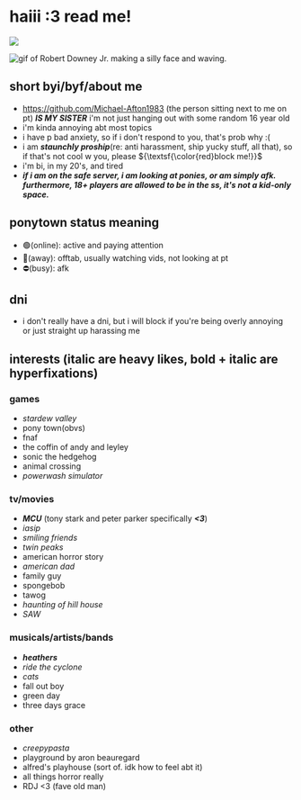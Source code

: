 # haiii :3 read me!
![](https://komarev.com/ghpvc/?username=MissSkunkye&color=ff63c1)

![gif of Robert Downey Jr. making a silly face and waving.](https://64.media.tumblr.com/272f6b93a030839733ebddcfdef335de/tumblr_mv7chh1gmf1qajc4eo1_500.gif)
## short byi/byf/about me
- https://github.com/Michael-Afton1983 (the person sitting next to me on pt) ***IS MY SISTER*** i'm not just hanging out with some random 16 year old
- i'm kinda annoying abt most topics
- i have p bad anxiety, so if i don't respond to you, that's prob why :(
- i am ***staunchly proship***(re: anti harassment, ship yucky stuff, all that), so if that's not cool w you, please ${\textsf{\color{red}block me!}}$
- i'm bi, in my 20's, and tired
- ***if i am on the safe server, i am looking at ponies, or am simply afk. furthermore, 18+ players are allowed to be in the ss, it's not a kid-only space.***
## ponytown status meaning
- 🟢(online): active and paying attention
- 🌙(away): offtab, usually watching vids, not looking at pt
- ⛔(busy): afk
## dni
- i don't really have a dni, but i will block if you're being overly annoying or just straight up harassing me
## interests (italic are heavy likes, bold + italic are hyperfixations)
### games
- *stardew valley*
- pony town(obvs)
- fnaf
- the coffin of andy and leyley
- sonic the hedgehog
- animal crossing
- *powerwash simulator*
### tv/movies
- ***MCU*** (tony stark and peter parker specifically ***<3***)
- *iasip*
- *smiling friends*
- *twin peaks*
- american horror story
- *american dad*
- family guy
- spongebob
- tawog
- *haunting of hill house*
- *SAW*
### musicals/artists/bands
- ***heathers***
- *ride the cyclone*
- *cats*
- fall out boy
- green day
- three days grace
### other
- *creepypasta*
- playground by aron beauregard
- alfred's playhouse (sort of. idk how to feel abt it)
- all things horror really
- RDJ <3 (fave old man)
